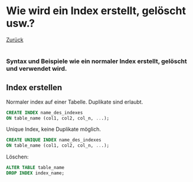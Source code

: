# Wie wird ein Index erstellt, gelöscht usw.?
[Zurück](../README.md)
<br/><br/>
### Syntax und Beispiele wie ein normaler Index erstellt, gelöscht und verwendet wird.

## Index erstellen
Normaler index auf einer Tabelle. Duplikate sind erlaubt.
```sql
CREATE INDEX name_des_indexes
ON table_name (col1, col2, col_n, ...);
```
Unique Index, keine Duplikate möglich.
```sql
CREATE UNIQUE INDEX name_des_indexes
ON table_name (col1, col2, col_n, ...);
```

Löschen:
```sql
ALTER TABLE table_name
DROP INDEX index_name;
```

